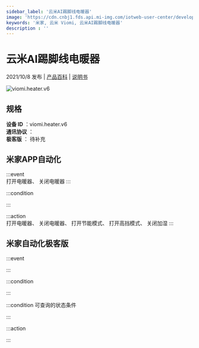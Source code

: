 ```yaml
---
sidebar_label: '云米AI踢脚线电暖器'
image: 'https://cdn.cnbj1.fds.api.mi-img.com/iotweb-user-center/developer_16790480306565Aa0ZWO8.png?GalaxyAccessKeyId=AKVGLQWBOVIRQ3XLEW&Expires=9223372036854775807&Signature=4A/P7aNty+nX5nzIRVRi8TMr/h8='
keywords: '米家, 云米 Viomi, 云米AI踢脚线电暖器'
description : ''
---
```

# 云米AI踢脚线电暖器

2021/10/8 发布 | [产品百科](https://home.mi.com/webapp/content/baike/product/index.html?model=viomi.heater.v6/) | [说明书](https://home.mi.com/views/introduction.html?model=viomi.heater.v6&region=cn)

![viomi.heater.v6](https://cdn.cnbj1.fds.api.mi-img.com/iotweb-user-center/developer_16790480306565Aa0ZWO8.png?GalaxyAccessKeyId=AKVGLQWBOVIRQ3XLEW&Expires=9223372036854775807&Signature=4A/P7aNty+nX5nzIRVRi8TMr/h8=)

## 规格  
> 
**设备 ID** ：viomi.heater.v6  
**通讯协议** ：  
**极客版**  ： 待补充 


## 米家APP自动化  

:::event  
打开电暖器、 关闭电暖器
:::

:::condition  

:::

:::action   
打开电暖器、 关闭电暖器、 打开节能模式、 打开高挡模式、 关闭加湿
:::

## 米家自动化极客版  

:::event  

:::

:::condition  

:::

:::condition 可查询的状态条件  

:::

:::action  

:::

        
